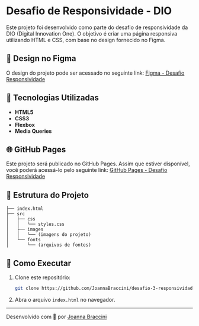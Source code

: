 # Desafio de Responsividade - DIO

Este projeto foi desenvolvido como parte do desafio de responsividade da DIO (Digital Innovation One). O objetivo é criar uma página responsiva utilizando HTML e CSS, com base no design fornecido no Figma.

## 🎨 Design no Figma

O design do projeto pode ser acessado no seguinte link:
[Figma - Desafio Responsividade](https://www.figma.com/file/NRBYrG5d4DSzObv7dpTqoM/Desafio-Responsividade---DIO)

## 🚀 Tecnologias Utilizadas

- **HTML5**
- **CSS3**
- **Flexbox**
- **Media Queries**

## 🌐 GitHub Pages

Este projeto será publicado no GitHub Pages. Assim que estiver disponível, você poderá acessá-lo pelo seguinte link:
[GitHub Pages - Desafio Responsividade](#)

## 📂 Estrutura do Projeto

```
├── index.html
├── src
│   ├── css
│   │   └── styles.css
│   ├── images
│   │   └── (imagens do projeto)
│   └── fonts
│       └── (arquivos de fontes)
```

## 📖 Como Executar

1. Clone este repositório:
   ```bash
   git clone https://github.com/JoannaBraccini/desafio-3-responsividade.git
   ```
2. Abra o arquivo `index.html` no navegador.

---

Desenvolvido com 💜 por [Joanna Braccini](https://www.linkedin.com/in/joannabraccini/)
